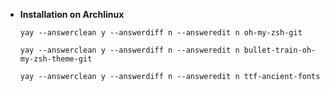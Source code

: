   * **Installation on Archlinux** 
 
    ```yay --answerclean y --answerdiff n --answeredit n oh-my-zsh-git``` 
     
    ```yay --answerclean y --answerdiff n --answeredit n bullet-train-oh-my-zsh-theme-git``` 
     
    ```yay --answerclean y --answerdiff n --answeredit n ttf-ancient-fonts``` 
